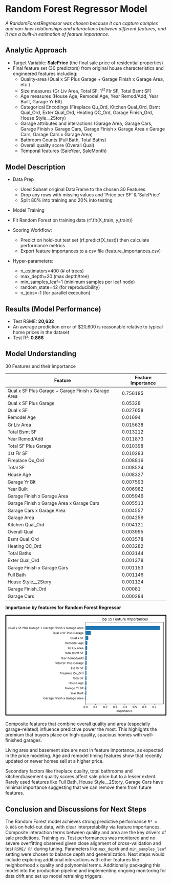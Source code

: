 # Random Forest Regressor Model

_A RandomForestRegressor was chosen because it can capture complex and non-liner relationships and interactions between different features, and it has a built-in estimation of feature importance._

## Analytic Approach

- Target Variable: **SalePrice** (the final sale price of residential properties)
- Final feature set (30 predictors) from original house characteristics and engineered features including:
  - Quality-area (Qual x SF Plus Garage + Garage Finish x Garage Area, etc.)
  - Size measures (Gr Liv Area, Total SF, 1<sup>st</sup> Flr SF, Total Bsmt SF)
  - Age measures (House Age, Remodel Age, Year Remod/Add, Year Built, Garage Yr Blt)
  - Categorical Encodings (Fireplace Qu_Ord, Kitchen Qual_Ord, Bsmt Qual_Ord, Exter Qual_Ord, Heating QC_Ord, Garage Finish_Ord, House Style\_\_2Story)
  - Garage attributes and interactions (Garage Area, Garage Cars, Garage Finish x Garage Cars, Garage Finish x Garage Area x Garage Cars, Garage Cars x Garage Area)
  - Bathroom Counts (Full Bath, Total Baths)
  - Overall quality score (Overall Qual)
  - Temporal features (SaleYear, SaleMonth)

## Model Description

- Data Prep

  - Used Subset original DataFrame to the chosen 30 Features
  - Drop any rows with missing values and ‘Price per SF’ & ‘SalePrice’
  - Split 80% into training and 20% into testing

- Model Training

- Fit Random Forest on training data (rf.fit(X_train, y_train))

- Scoring Workflow:

  - Predict on hold-out test set (rf.predict(X_test)) then calculate performance metrics
  - Export feature importances to a csv file (feature_importances.csv)

- Hyper-parameters:
  - n_estimators=400 (# of trees)
  - max_depth=20 (max depth/tree)
  - min_samples_leaf=1 (minimum samples per leaf node)
  - random_state=42 (for reproducibility)
  - n_jobs=-1 (for parallel execution)

## Results (Model Performance)

- Test RSME: **20,632**
- An average prediction error of $20,600 is reasonable relative to typical home prices in the dataset
- Test R²: **0.866**

## Model Understanding

30 Features and their importance

| Feature                                             | Feature Importance |
| --------------------------------------------------- | ------------------ |
| Qual x SF Plus Garage + Garage Finish x Garage Area | 0.756185           |
| Qual x SF Plus Garage                               | 0.05328            |
| Qual x SF                                           | 0.027658           |
| Remodel Age                                         | 0.01694            |
| Gr Liv Area                                         | 0.015638           |
| Total Bsmt SF                                       | 0.013212           |
| Year Remod/Add                                      | 0.011873           |
| Total SF Plus Garage                                | 0.010398           |
| 1st Flr SF                                          | 0.010283           |
| Fireplace Qu_Ord                                    | 0.008816           |
| Total SF                                            | 0.008524           |
| House Age                                           | 0.008327           |
| Garage Yr Blt                                       | 0.007593           |
| Year Built                                          | 0.006982           |
| Garage Finish x Garage Area                         | 0.005946           |
| Garage Finish x Garage Area x Garage Cars           | 0.005513           |
| Garage Cars x Garage Area                           | 0.004557           |
| Garage Area                                         | 0.004259           |
| Kitchen Qual_Ord                                    | 0.004121           |
| Overall Qual                                        | 0.003995           |
| Bsmt Qual_Ord                                       | 0.003578           |
| Heating QC_Ord                                      | 0.003282           |
| Total Baths                                         | 0.003144           |
| Exter Qual_Ord                                      | 0.001378           |
| Garage Finish x Garage Cars                         | 0.001153           |
| Full Bath                                           | 0.001146           |
| House Style\_\_2Story                               | 0.001124           |
| Garage Finish_Ord                                   | 0.00081            |
| Garage Cars                                         | 0.000284           |

**Importance by features for Random Forest Regressor**

![Importance by features for Random Forest Regressor](../images/feature_importance_random_forest.png)

Composite features that combine overall quality and area (especially garage-related) influence predictive power the most. This highlights the premium that buyers place on high-quality, spacious homes with well-finished garages.

Living area and basement size are next in feature importance, as expected in the price modeling. Age and remodel timing features show that recently updated or newer homes sell at a higher price.

Secondary factors like fireplace quality, total bathrooms and kitchen/basement quality scores affect sale price but to a lesser extent. Rarely used features like Full Bath, House Style\_\_2Story, Garage Cars have minimal importance suggesting that we can remove them from future features.

## Conclusion and Discussions for Next Steps

The Random Forest model achieves strong predictive performance `R² = 0.866` on held-out data, with clear interpretability via feature importances. Composite interaction terms between quality and area are the key drivers of sale predictions. Training vs. Test performances was monitored and no severe overfitting observed given close alignment of cross-validation and test `RSME/ R²` during tuning. Parameters like `max_depth` and `min_samples_leaf` setting were chosen to balance depth and generalization. Next steps would include exploring additional interactions with other features like neighborhood x quality and polynomial terms. Additionally packaging this model into the production pipeline and implementing ongoing monitoring for data drift and set up model retraining triggers.
